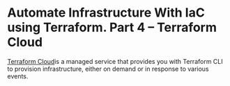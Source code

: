 # Automate Infrastructure With IaC using Terraform. Part 4 – Terraform Cloud

[Terraform Cloud](https://www.terraform.io/cloudv)is a managed service that provides you with Terraform CLI to provision infrastructure, either on demand or in response to various events.
